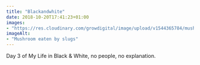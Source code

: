 ```yaml
---
title: "Blackandwhite"
date: 2018-10-20T17:41:23+01:00
images: 
- "https://res.cloudinary.com/growdigital/image/upload/v1544365784/mushroom-44727173574.jpg"
imageAlt: 
- "Mushroom eaten by slugs"
---
```


Day 3 of My Life in Black & White, no people, no explanation.
